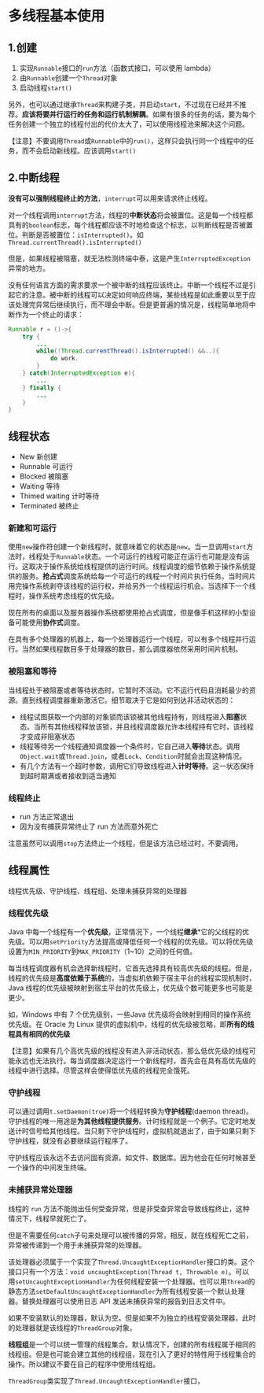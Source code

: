 # 多线程基本使用

## 1.创建

1. 实现`Runnable`接口的`run`方法（函数式接口，可以使用 lambda）
2. 由`Runnable`创建一个`Thread`对象
3. 启动线程`start()`

另外，也可以通过继承`Thread`来构建子类，并启动`start`，不过现在已经并不推荐。**应该将要并行运行的任务和运行机制解耦**。如果有很多的任务的话，要为每个任务创建一个独立的线程付出的代价太大了，可以使用线程池来解决这个问题。

【注意】不要调用`Thread`或`Runnable`中的`run()`，这样只会执行同一个线程中的任务，而不会启动新线程。应该调用`start()`

## 2.中断线程

**没有可以强制线程终止的方法**，`interrupt`可以用来请求终止线程。

对一个线程调用`interrupt`方法，线程的**中断状态**将会被置位。这是每一个线程都具有的`boolean`标志，每个线程都应该不时地检查这个标志，以判断线程是否被置位。判断是否被置位：`isInterrupted()`。如`Thread.currentThread().isInterrupted()`

但是，如果线程被阻塞，就无法检测终端中泰，这是产生`InterruptedException`异常的地方。

没有任何语言方面的需求要求一个被中断的线程应该终止。中断一个线程不过是引起它的注意。被中断的线程可以决定如何响应终端，某些线程是如此重要以至于应该处理完异常后继续执行，而不理会中断。但是更普遍的情况是，线程简单地将中断作为一个终止的请求：
```java
Runnable r = ()->{
    try {
        ...
        while(!Thread.currentThread().isInterrupted() &&..){
            do work.
        }
    } catch(InterruptedException e){
        ...
    } finally {
        ...
    }
}
```

## 线程状态

- New 新创建
- Runnable 可运行
- Blocked 被阻塞
- Waiting 等待
- Thimed waiting 计时等待
- Terminated 被终止

### 新建和可运行

使用`new`操作符创建一个新线程时，就意味着它的状态是`new`。当一旦调用`start`方法时，线程处于`Runnable`状态。一个可运行的线程可能正在运行也可能是没有运行。这取决于操作系统给线程提供的运行时间。线程调度的细节依赖于操作系统提供的服务。**抢占式**调度系统给每一个可运行的线程一个时间片执行任务。当时间片用完操作系统剥夺该线程的运行权，并给另外一个线程运行机会。当选择下一个线程时，操作系统考虑线程的优先级。

现在所有的桌面以及服务器操作系统都使用抢占式调度，但是像手机这样的小型设备可能使用**协作式**调度。

在具有多个处理器的机器上，每一个处理器运行一个线程，可以有多个线程并行运行。当然如果线程数目多于处理器的数目，那么调度器依然采用时间片机制。

### 被阻塞和等待

当线程处于被阻塞或者等待状态时，它暂时不活动。它不运行代码且消耗最少的资源。直到线程调度器重新激活它。细节取决于它是如何到达非活动状态的：
- 线程试图获取一个内部的对象锁而该锁被其他线程持有，则线程进入**阻塞**状态。当所有其他线程释放该锁，并且线程调度器允许本线程持有它时，该线程才变成非阻塞状态
- 线程等待另一个线程通知调度器一个条件时，它自己进入**等待**状态。调用`Object.wait`或`Thread.join`，或者`Lock`、`Condition`时就会出现这种情况。
- 有几个方法有一个超时参数，调用它们导致线程进入**计时等待**。这一状态保持到超时期满或者接收到适当通知

### 线程终止

- run 方法正常退出
- 因为没有捕获异常终止了 run 方法而意外死亡

注意虽然可以调用`stop`方法终止一个线程，但是该方法已经过时，不要调用。

## 线程属性

线程优先级、守护线程、线程组、处理未捕获异常的处理器

### 线程优先级

Java 中每一个线程有一个**优先级**，正常情况下，一个线程**继承***它的父线程的优先级。可以用`setPriority`方法提高或降低任何一个线程的优先级。可以将优先级设置为`MIN_PRIORITY`到`MAX_PRIORITY`（1~10）之间的任何值。

每当线程调度器有机会选择新线程时，它首先选择具有较高优先级的线程。但是，线程的优先级是**高度依赖于系统**的，当虚拟机依赖于宿主平台的线程实现机制时，Java 线程的优先级被映射到宿主平台的优先级上，优先级个数可能更多也可能是更少。

如，Windows 中有 7 个优先级别，一些Java 优先级将会映射到相同的操作系统优先级。在 Oracle 为 Linux 提供的虚拟机中，线程的优先级被忽略，即**所有的线程具有相同的优先级**

【注意】如果有几个高优先级的线程没有进入非活动状态，那么低优先级的线程可能永远也无法执行。每当调度器决定运行一个新线程时，首先会在具有高优先级的线程中进行选择。尽管这样会使得低优先级的线程完全饿死。

### 守护线程

可以通过调用`t.setDaemon(true)`将一个线程转换为**守护线程**(daemon thread)。守护线程的唯一用途是**为其他线程提供服务**。计时线程就是一个例子。它定时地发送计时信号给其他线程。当只剩下守护线程时，虚拟机就退出了，由于如果只剩下守护线程，就没有必要继续运行程序了。

守护线程应该永远不去访问固有资源，如文件、数据库。因为他会在任何时候甚至一个操作的中间发生终端。

### 未捕获异常处理器

线程的 `run` 方法不能抛出任何受查异常，但是非受查异常会导致线程终止，这种情况下，线程早就死亡了。

但是不需要任何`catch`子句来处理可以被传播的异常，相反，就在线程死亡之前，异常被传递到一个用于未捕获异常的处理器。

该处理器必须属于一个实现了`Thread.UncaughtExceptionHandler`接口的类。这个接口只有一个方法：`void uncaughtException(Thread t, Throwable e)`。可以用`setUncaughtExceptionHandler`为任何线程安装一个处理器。也可以用`Thread`的静态方法`setDefaultUncaughtExceptionHandler`为所有线程安装一个默认处理器。替换处理器可以使用日志 API 发送未捕获异常的报告到日志文件中。

如果不安装默认的处理器，默认为空。但是如果不为独立的线程安装处理器，此时的处理器就是该线程的`ThreadGroup`对象。

**线程组**是一个可以统一管理的线程集合。默认情况下，创建的所有线程属于相同的线程组。但是也可能会建立其他的线程组，现在引入了更好的特性用于线程集合的操作。所以建议不要在自己的程序中使用线程组。

`ThreadGroup`类实现了`Thread.UncaughtExceptionHandler`接口，